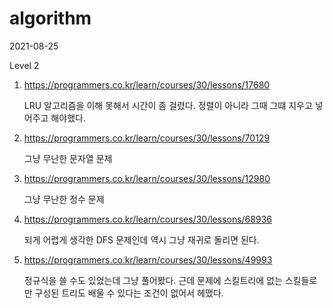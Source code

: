 # algorithm

2021-08-25

Level 2

1. https://programmers.co.kr/learn/courses/30/lessons/17680

   LRU 알고리즘을 이해 못해서 시간이 좀 걸렸다. 정렬이 아니라 그때 그떄 지우고 넣어주고 해야했다.

2. https://programmers.co.kr/learn/courses/30/lessons/70129

   그냥 무난한 문자열 문제

3. https://programmers.co.kr/learn/courses/30/lessons/12980

   그냥 무난한 정수 문제

4. https://programmers.co.kr/learn/courses/30/lessons/68936

   되게 어렵게 생각한 DFS 문제인데 역시 그냥 재귀로 돌리면 된다.

5. https://programmers.co.kr/learn/courses/30/lessons/49993

   정규식을 쓸 수도 있었는데 그냥 풀어봤다. 근데 문제에 스킬트리에 없는 스킬들로만 구성된 트리도 배울 수 있다는 조건이 없어서 헤맸다.